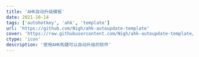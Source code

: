 ```yaml
---
title: 'AHK自动升级模板'
date: 2021-10-14
tags: ['autohotkey', 'ahk', 'template']
url: 'https://github.com/Nigh/ahk-autoupdate-template'
cover: 'https://raw.githubusercontent.com/Nigh/ahk-autoupdate-template/refs/heads/main/logo.png'
ctype: 'icon'
description: '使用AHK构建可以自动升级的软件'
---
```


